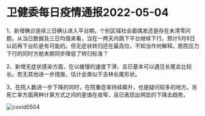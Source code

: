 # 卫健委每日疫情通报2022-05-04

1、新增确诊连续三日确认进入平台期，个别区域社会面偶发还是存在未清零问题。从当日数据及三日均值来看，当在一两天内跳下平台继续下行。预计5月8日以前再下台阶是有可能的。但无症状转归还在最高位，不知当作何解释。医院压力下行的同时方舱末期同步降低了转归标准？

2、新增无症状感染方面，在以缓慢的速度下滑，且已基本可以遇见长尾会比较长。若无其他进一步措施，估计会类似于吉林长尾形状。

3、在院人数进一步下降的同时，在院重症率持续飙升，也是疑问较多的地方。另死亡率方面两种计算方式之间的差值在收窄，且已表现出明显的下降去趋势。

<img decoding="async" src="https://i0.wp.com/s2.loli.net/2022/05/05/EOkdHM7DGWZ3TzP.jpg?w=640&#038;ssl=1" alt="covid0504" data-recalc-dims="1" />
